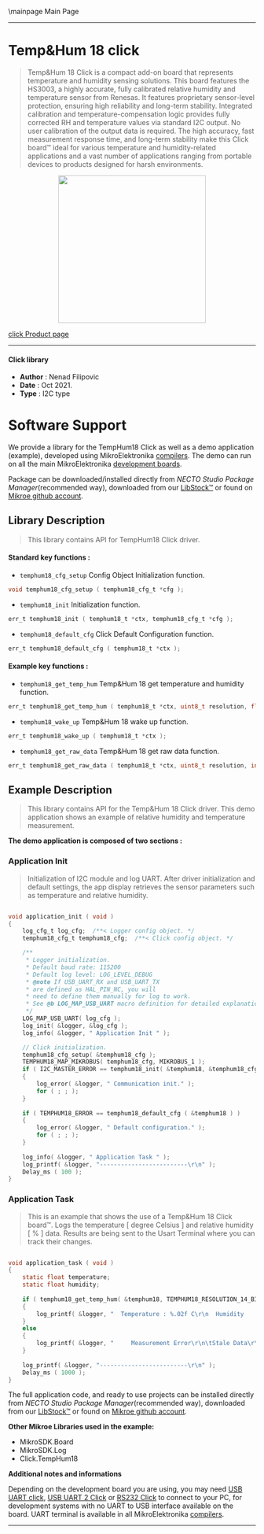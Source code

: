 \mainpage Main Page

---
# Temp&Hum 18 click

> Temp&Hum 18 Click is a compact add-on board that represents temperature and humidity sensing solutions. This board features the HS3003, a highly accurate, fully calibrated relative humidity and temperature sensor from Renesas. It features proprietary sensor-level protection, ensuring high reliability and long-term stability. Integrated calibration and temperature-compensation logic provides fully corrected RH and temperature values via standard I2C output. No user calibration of the output data is required. The high accuracy, fast measurement response time, and long-term stability make this Click board™ ideal for various temperature and humidity-related applications and a vast number of applications ranging from portable devices to products designed for harsh environments.

<p align="center">
  <img src="https://download.mikroe.com/images/click_for_ide/temphum18_click.png" height=300px>
</p>

[click Product page](https://www.mikroe.com/temphum-18-click)

---


#### Click library

- **Author**        : Nenad Filipovic
- **Date**          : Oct 2021.
- **Type**          : I2C type


# Software Support

We provide a library for the TempHum18 Click
as well as a demo application (example), developed using MikroElektronika
[compilers](https://www.mikroe.com/necto-studio).
The demo can run on all the main MikroElektronika [development boards](https://www.mikroe.com/development-boards).

Package can be downloaded/installed directly from *NECTO Studio Package Manager*(recommended way), downloaded from our [LibStock&trade;](https://libstock.mikroe.com) or found on [Mikroe github account](https://github.com/MikroElektronika/mikrosdk_click_v2/tree/master/clicks).

## Library Description

> This library contains API for TempHum18 Click driver.

#### Standard key functions :

- `temphum18_cfg_setup` Config Object Initialization function.
```c
void temphum18_cfg_setup ( temphum18_cfg_t *cfg );
```

- `temphum18_init` Initialization function.
```c
err_t temphum18_init ( temphum18_t *ctx, temphum18_cfg_t *cfg );
```

- `temphum18_default_cfg` Click Default Configuration function.
```c
err_t temphum18_default_cfg ( temphum18_t *ctx );
```

#### Example key functions :

- `temphum18_get_temp_hum` Temp&Hum 18 get temperature and humidity function.
```c
err_t temphum18_get_temp_hum ( temphum18_t *ctx, uint8_t resolution, float *temperature, float *humidity );
```

- `temphum18_wake_up` Temp&Hum 18 wake up function.
```c
err_t temphum18_wake_up ( temphum18_t *ctx );
```

- `temphum18_get_raw_data` Temp&Hum 18 get raw data function.
```c
err_t temphum18_get_raw_data ( temphum18_t *ctx, uint8_t resolution, int16_t *temp, uint16_t *hum, uint8_t *status );
```

## Example Description

> This library contains API for the Temp&Hum 18 Click driver.
> This demo application shows an example of 
> relative humidity and temperature measurement.

**The demo application is composed of two sections :**

### Application Init

> Initialization of I2C module and log UART.
> After driver initialization and default settings, 
> the app display retrieves the sensor parameters 
> such as temperature and relative humidity.

```c

void application_init ( void ) 
{
    log_cfg_t log_cfg;  /**< Logger config object. */
    temphum18_cfg_t temphum18_cfg;  /**< Click config object. */

    /** 
     * Logger initialization.
     * Default baud rate: 115200
     * Default log level: LOG_LEVEL_DEBUG
     * @note If USB_UART_RX and USB_UART_TX 
     * are defined as HAL_PIN_NC, you will 
     * need to define them manually for log to work. 
     * See @b LOG_MAP_USB_UART macro definition for detailed explanation.
     */
    LOG_MAP_USB_UART( log_cfg );
    log_init( &logger, &log_cfg );
    log_info( &logger, " Application Init " );

    // Click initialization.
    temphum18_cfg_setup( &temphum18_cfg );
    TEMPHUM18_MAP_MIKROBUS( temphum18_cfg, MIKROBUS_1 );
    if ( I2C_MASTER_ERROR == temphum18_init( &temphum18, &temphum18_cfg ) ) 
    {
        log_error( &logger, " Communication init." );
        for ( ; ; );
    }
    
    if ( TEMPHUM18_ERROR == temphum18_default_cfg ( &temphum18 ) )
    {
        log_error( &logger, " Default configuration." );
        for ( ; ; );
    }
    
    log_info( &logger, " Application Task " );
    log_printf( &logger, "-------------------------\r\n" );
    Delay_ms ( 100 );
}

```

### Application Task

> This is an example that shows the use of a Temp&Hum 18 Click board™.
> Logs the temperature [ degree Celsius ] and relative humidity [ % ] data.
> Results are being sent to the Usart Terminal where you can track their changes.

```c

void application_task ( void ) 
{
    static float temperature;
    static float humidity;
    
    if ( temphum18_get_temp_hum( &temphum18, TEMPHUM18_RESOLUTION_14_BITS, &temperature, &humidity ) == TEMPHUM18_STATUS_VALID_DATA ) 
    {
        log_printf( &logger, "  Temperature : %.02f C\r\n  Humidity    : %.02f %%\r\n", temperature, humidity );
    } 
    else 
    {
        log_printf( &logger, "     Measurement Error\r\n\tStale Data\r\n" );    
    }
    
    log_printf( &logger, "-------------------------\r\n" );
    Delay_ms ( 1000 );
}

```

The full application code, and ready to use projects can be installed directly from *NECTO Studio Package Manager*(recommended way), downloaded from our [LibStock&trade;](https://libstock.mikroe.com) or found on [Mikroe github account](https://github.com/MikroElektronika/mikrosdk_click_v2/tree/master/clicks).

**Other Mikroe Libraries used in the example:**

- MikroSDK.Board
- MikroSDK.Log
- Click.TempHum18

**Additional notes and informations**

Depending on the development board you are using, you may need
[USB UART click](https://www.mikroe.com/usb-uart-click),
[USB UART 2 Click](https://www.mikroe.com/usb-uart-2-click) or
[RS232 Click](https://www.mikroe.com/rs232-click) to connect to your PC, for
development systems with no UART to USB interface available on the board. UART
terminal is available in all MikroElektronika
[compilers](https://shop.mikroe.com/compilers).

---

